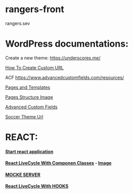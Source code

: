 # rangers-front

rangers.sev

# WordPress documentations:
Create a new theme: https://underscores.me/

[How To Create Custom URL](https://webocreation.com/blog/steps-create-custom-url-work-locally-xampp-localhost-virtual-host/)

ACF https://www.advancedcustomfields.com/resources/

[Pages and Templates](https://developer.wordpress.org/themes/template-files-section/page-template-files/)

[Pages Structure Image](https://developer.wordpress.org/files/2014/10/Screenshot-2019-01-23-00.20.04.png)

[Advanced Custom Fields](https://www.advancedcustomfields.com/resources/)

[Soccer Theme Url](https://themeforest.net/item/rs-sports-soccer-football-club-html-template/21520037)

# REACT: 
#### [Start react application](https://github.com/facebook/create-react-app)

#### [React LiveCycle With Componen Classes](https://code.likeagirl.io/understanding-react-component-life-cycle-49bf4b8674de) - [Image](https://miro.medium.com/max/3348/1*cEWErpe-oY-_S1dOaT1NtA.jpeg)


#### [MOCKE SERVER](https://mockoon.com/)

#### [React LiveCycle With HOOKS](https://miro.medium.com/max/2022/1*6cogEntMTBzg9rJfkdO6xg.jpeg)